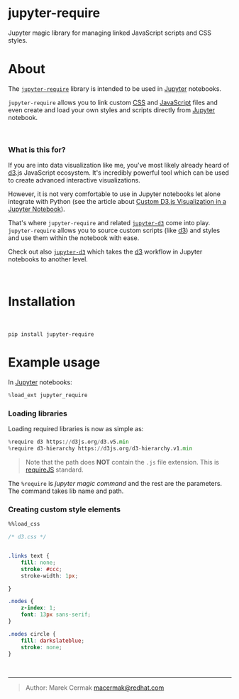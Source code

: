 # jupyter-require

Jupyter magic library for managing linked JavaScript scripts and CSS styles.

# About

The [`jupyter-require`](https://github.com/CermakM/jupyter-require) library is intended to be used in [Jupyter] notebooks.

`jupyter-require` allows you to link custom [CSS] and [JavaScript] files
and even create and load your own styles and scripts directly from [Jupyter] notebook.

<br>

### What is this for?

If you are into data visualization like me, you've most likely already heard of [d3].js JavaScript ecosystem.
It's incredibly powerful tool which can be used to create advanced interactive visualizations.

However, it is not very comfortable to use in Jupyter notebooks let alone integrate with Python 
(see the article about [Custom D3.js Visualization in a Jupyter Notebook](https://www.stefaanlippens.net/jupyter-custom-d3-visualization.html)).

That's where `jupyter-require` and related [`jupyter-d3`](https://github.com/CermakM/jupyter-d3) come into play.
`jupyter-require` allows you to source custom scripts (like [d3]) and styles and use them within the notebook with ease.


Check out also [`jupyter-d3`](https://github.com/CermakM/jupyter-d3) which takes the [d3] workflow
 in Jupyter notebooks to another level.

<br>

# Installation 

<br>

`pip install jupyter-require`


# Example usage

In [Jupyter] notebooks:

```python
%load_ext jupyter_require
```

### Loading libraries

Loading required libraries is now as simple as: 

```python
%require d3 https://d3js.org/d3.v5.min
%require d3-hierarchy https://d3js.org/d3-hierarchy.v1.min
```

> Note that the path does __NOT__ contain the `.js` file extension. This is [requireJS] standard.


The `%require` is _jupyter magic command_ and the rest are the parameters. The command takes lib name and path.


### Creating custom style elements

```css
%%load_css

/* d3.css */


.links text {
    fill: none;
    stroke: #ccc;
    stroke-width: 1px;

}

.nodes {
    z-index: 1;
    font: 13px sans-serif;
}

.nodes circle {
    fill: darkslateblue;
    stroke: none;
}
```


<br>
<hr>


[CSS]: https://www.w3schools.com/css/
[d3]: https://d3js.org
[JavaScript]: https://www.w3schools.com/js/default.asp
[Jupyter]: https://jupyter.org/
[RequireJS]: https://requirejs.org/


> Author: Marek Cermak <macermak@redhat.com> 
